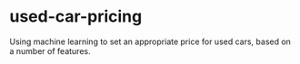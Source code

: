 # used-car-pricing
Using machine learning to set an appropriate price for used cars, based on a number of features.
